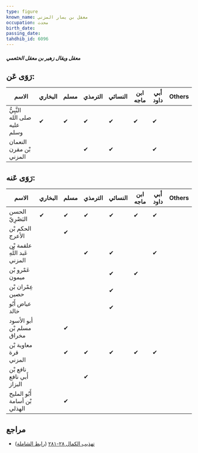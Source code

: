 ```yaml
---
type: figure
known_name: معقل بن يسار المزني
occupation: محدث
birth_date:
passing_date:
tahdhib_id: 6096
---
```

##### معقل ويقال زهير بن معقل الخثعمي

## رَوَى عَن:
| الاسم                         | البخاري | مسلم | الترمذي | النسائي | ابن ماجه | أبي داود | Others |
| ----------------------------- | ------- | ---- | ------- | ------- | -------- | -------- | ------ |
| النَّبِيُّ صلى الله عليه وسلم | ✔       | ✔    | ✔       | ✔       | ✔        | ✔        |        |
| النعمان بْن مقرن المزني       |         |      | ✔       | ✔       |          | ✔        |        |
## رَوَى عَنه:
| الاسم                         | البخاري | مسلم | الترمذي | النسائي | ابن ماجه | أبي داود | Others |
| ----------------------------- | ------- | ---- | ------- | ------- | -------- | -------- | ------ |
| الحسن البَصْرِيّ              | ✔       | ✔    | ✔       | ✔       | ✔        | ✔        |        |
| الحكم بْن الأعرج              |         | ✔    |         |         |          |          |        |
| علقمة بْن عَبد اللَّهِ المزني |         |      | ✔       | ✔       |          | ✔        |        |
| عَمْرو بْن ميمون              |         |      |         | ✔       | ✔        |          |        |
| عِمْران بْن حصين              |         |      |         | ✔       |          |          |        |
| عياض أَبُو خالد               |         |      |         | ✔       |          |          |        |
| أبو الأسود مسلم بْن مخراق     |         | ✔    |         |         |          |          |        |
| معاوية بْن قرة المزني         |         | ✔    | ✔       | ✔       | ✔        | ✔        |        |
| نافع بْن أَبي نافع البزاز     |         |      | ✔       |         |          |          |        |
| أَبُو المليح بْن أسامة الهذلي |         | ✔    |         |         |          |          |        |
## مراجع
- [تهذيب الكمال ٢٨-٢٨١](obsidian://open?vault=Tahdhib-al-Kamal&file=Figures/٦٠٩٦-معقل%20ويقال%20زهير%20بن%20معقل%20الخثعمي) ([رابط الشاملة](https://shamela.ws/book/3722/15256))